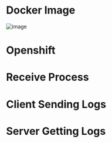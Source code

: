# Docker Image
![image](https://github.com/user-attachments/assets/dd691db9-6adf-4154-9e03-989208116e59)

# Openshift

# Receive Process

# Client Sending Logs

# Server Getting Logs
